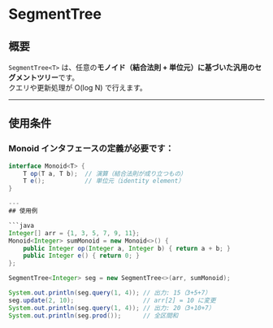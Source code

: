# SegmentTree

## 概要

`SegmentTree<T>` は、任意の**モノイド（結合法則 + 単位元）**に基づいた汎用の**セグメントツリー**です。  
クエリや更新処理が O(log N) で行えます。

---

## 使用条件

### Monoid インタフェースの定義が必要です：

```java
interface Monoid<T> {
    T op(T a, T b);  // 演算（結合法則が成り立つもの）
    T e();           // 単位元（identity element）
}

---
## 使用例

```java
Integer[] arr = {1, 3, 5, 7, 9, 11};
Monoid<Integer> sumMonoid = new Monoid<>() {
    public Integer op(Integer a, Integer b) { return a + b; }
    public Integer e() { return 0; }
};

SegmentTree<Integer> seg = new SegmentTree<>(arr, sumMonoid);

System.out.println(seg.query(1, 4)); // 出力: 15（3+5+7）
seg.update(2, 10);                   // arr[2] = 10 に変更
System.out.println(seg.query(1, 4)); // 出力: 20（3+10+7）
System.out.println(seg.prod());      // 全区間和
